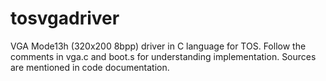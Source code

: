 # tosvgadriver
VGA Mode13h (320x200 8bpp) driver in C language for TOS. 
Follow the comments in vga.c and boot.s for understanding implementation. Sources are mentioned in code documentation.
